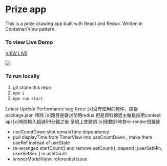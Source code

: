 # Prize app 

This is a prize drawing app built with React and Redux. Written in Container/View pattern.

### To view Live Demo 
[VIEW LIVE](https://prize-page.vercel.app)

![](https://media3.giphy.com/media/DhjRqTTRtlxQ12JaRb/giphy.gif?cid=790b7611b5047806d91a285dab8599d968719ceb3bcd51e8&rid=giphy.gif&ct=g)



### To run locally

1. git clone this repo
2. `npm i`
3. `npm run start`


*Latest Update*
Performance bug fixes:
[x]沒有使用的套件，請從 package.json 移除
[x]題目是要求使用redux 但是資料傳遞主軸是採用context api
[x]時間輸入超過59分鐘之後 呈現上會錯誤
[x]倒數計時會re-render很嚴重
  - useCountDown slipt remainTime dependency
  - pull displayTime from TimerView into useCountDown , make them useRef instead of useState
  - re-arranged startCount() and remove setCount(), depend [userSetMin, userSetSec ] in useCount
  - winnerModelView: referential issue
